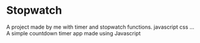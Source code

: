 # Stopwatch
A project made by me with timer and stopwatch functions. javascript css ... A simple countdown timer app made using Javascript 
